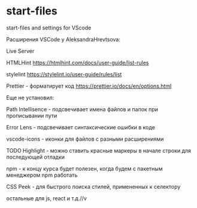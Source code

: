 # start-files

start-files and settings for VScode

Расширения VSCode у AleksandraHrevtsova:

Live Server

HTMLHint https://htmlhint.com/docs/user-guide/list-rules

stylelint https://stylelint.io/user-guide/rules/list

Prettier - форматирует код https://prettier.io/docs/en/options.html



Еще не установил:

Path Intellisence - подсвечивает имена файлов и папок при прописывании пути

Error Lens - подсвечивает синтаксические ошибки в коде

vscode-icons - иконки для файлов с разными расширениями

TODO Highlight - можно ставить красные маркеры в начале строки для последующей
отладки

npm - к концу курса будет полезен, когда будем с пакетным менеджером npm
работать

CSS Peek - для быстрого поиска стилей, примененных к селектору

остальные для js, react и т.д.//v
